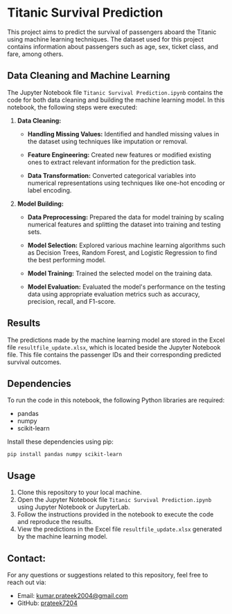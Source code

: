 # Titanic Survival Prediction

This project aims to predict the survival of passengers aboard the Titanic using machine learning techniques. The dataset used for this project contains information about passengers such as age, sex, ticket class, and fare, among others.

## Data Cleaning and Machine Learning

The Jupyter Notebook file `Titanic Survival Prediction.ipynb` contains the code for both data cleaning and building the machine learning model. In this notebook, the following steps were executed:

1. **Data Cleaning:**

   - **Handling Missing Values:** Identified and handled missing values in the dataset using techniques like imputation or removal.
   
   - **Feature Engineering:** Created new features or modified existing ones to extract relevant information for the prediction task.
   
   - **Data Transformation:** Converted categorical variables into numerical representations using techniques like one-hot encoding or label encoding.

2. **Model Building:**

   - **Data Preprocessing:** Prepared the data for model training by scaling numerical features and splitting the dataset into training and testing sets.
   
   - **Model Selection:** Explored various machine learning algorithms such as Decision Trees, Random Forest, and Logistic Regression to find the best performing model.
   
   - **Model Training:** Trained the selected model on the training data.
   
   - **Model Evaluation:** Evaluated the model's performance on the testing data using appropriate evaluation metrics such as accuracy, precision, recall, and F1-score.

## Results

The predictions made by the machine learning model are stored in the Excel file `resultfile_update.xlsx`, which is located beside the Jupyter Notebook file. This file contains the passenger IDs and their corresponding predicted survival outcomes.

## Dependencies

To run the code in this notebook, the following Python libraries are required:

- pandas
- numpy
- scikit-learn

Install these dependencies using pip:

```
pip install pandas numpy scikit-learn
```

## Usage

1. Clone this repository to your local machine.
2. Open the Jupyter Notebook file `Titanic Survival Prediction.ipynb` using Jupyter Notebook or JupyterLab.
3. Follow the instructions provided in the notebook to execute the code and reproduce the results.
4. View the predictions in the Excel file `resultfile_update.xlsx` generated by the machine learning model.

## Contact:
For any questions or suggestions related to this repository, feel free to reach out via:
- Email: [kumar.prateek2004@gmail.com](mailto:kumar.prateek2004@gmail.com)
- GitHub: [prateek7204](https://github.com/prateek7204)
